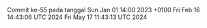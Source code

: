 Commit ke-55 pada tanggal Sun Jan 01 14:00 2023 +0100
Fri Feb 16 14:43:06 UTC 2024
Fri May 17 11:43:13 UTC 2024
